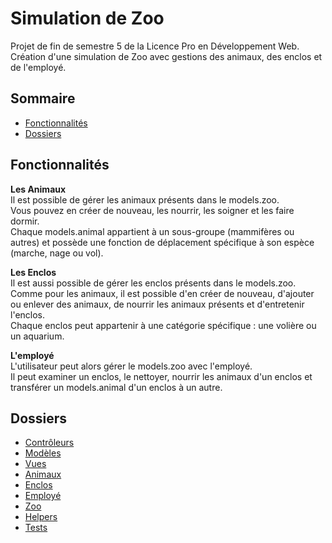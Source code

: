 # Simulation de Zoo
Projet de fin de semestre 5 de la Licence Pro en Développement Web.  
Création d'une simulation de Zoo avec gestions des animaux, des enclos et de l'employé.

## Sommaire
* [Fonctionnalités](https://gitlab.com/licence-pro/java/projet-zoo#fonctionnalités)
* [Dossiers](https://gitlab.com/licence-pro/java/projet-zoo#dossiers)

## Fonctionnalités
**Les Animaux**  
Il est possible de gérer les animaux présents dans le models.zoo.  
Vous pouvez en créer de nouveau, les nourrir, les soigner et les faire dormir.  
Chaque models.animal appartient à un sous-groupe (mammifères ou autres) et possède une fonction de déplacement spécifique à son espèce (marche, nage ou vol).

**Les Enclos**  
Il est aussi possible de gérer les enclos présents dans le models.zoo.  
Comme pour les animaux, il est possible d'en créer de nouveau, d'ajouter ou enlever des animaux, de nourrir les animaux présents et d'entretenir l'enclos.  
Chaque enclos peut appartenir à une catégorie spécifique : une volière ou un aquarium.

**L'employé**  
L'utilisateur peut alors gérer le models.zoo avec l'employé.  
Il peut examiner un enclos, le nettoyer, nourrir les animaux d'un enclos et transférer un models.animal d'un enclos à un autre.

## Dossiers
* [Contrôleurs](https://gitlab.com/licence-pro/java/projet-zoo/-/tree/master/src/controllers)
* [Modèles](https://gitlab.com/licence-pro/java/projet-zoo/-/tree/master/src/models)
* [Vues](https://gitlab.com/licence-pro/java/projet-zoo/-/tree/master/src/views)
* [Animaux](https://gitlab.com/licence-pro/java/projet-zoo/-/tree/master/src/models/animal)
* [Enclos](https://gitlab.com/licence-pro/java/projet-zoo/-/tree/master/src/models/enclosure)
* [Employé](https://gitlab.com/licence-pro/java/projet-zoo/-/tree/master/src/models/employee)
* [Zoo](https://gitlab.com/licence-pro/java/projet-zoo/-/tree/master/src/models/zoo)
* [Helpers](https://gitlab.com/licence-pro/java/projet-zoo/-/tree/master/src/models/helpers)
* [Tests](https://gitlab.com/licence-pro/java/projet-zoo/-/tree/master/src/models/tests)
